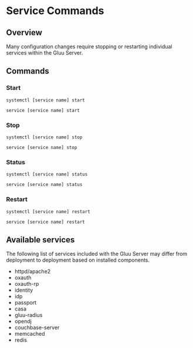 # Service Commands

## Overview

Many configuration changes require stopping or restarting individual services within the Gluu Server. 

## Commands

### Start

``` tab="Ubuntu 18 or CentOS 7"
systemctl [service name] start
```

``` tab="Other OS"
service [service name] start
```

### Stop

``` tab="Ubuntu 18 or CentOS 7"
systemctl [service name] stop
```

``` tab="Other OS"
service [service name] stop
```

### Status

``` tab="Ubuntu 18 or CentOS 7"
systemctl [service name] status
```

``` tab="Other OS"
service [service name] status
```

### Restart

``` tab="Ubuntu 18 or CentOS 7"
systemctl [service name] restart
```

``` tab="Other OS"
service [service name] restart
```

## Available services

The following list of services included with the Gluu Server may differ from deployment to deployment based on installed components.

- httpd/apache2
- oxauth
- oxauth-rp
- identity
- idp
- passport
- casa
- gluu-radius
- opendj
- couchbase-server
- memcached
- redis
